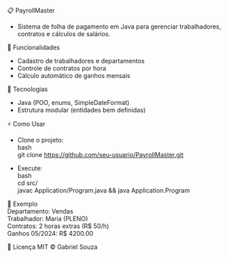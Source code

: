 📋 PayrollMaster<br>
- Sistema de folha de pagamento em Java para gerenciar trabalhadores, contratos e cálculos de salários.

🔧 Funcionalidades
- Cadastro de trabalhadores e departamentos
- Controle de contratos por hora
- Cálculo automático de ganhos mensais

🚀 Tecnologias
- Java (POO, enums, SimpleDateFormat)
- Estrutura modular (entidades bem definidas)

⚡ Como Usar
- Clone o projeto:<br>
  bash<br>
  git clone https://github.com/seu-usuario/PayrollMaster.git

- Execute:<br>
  bash<br>
  cd src/<br>
  javac Application/Program.java && java Application.Program

📌 Exemplo<br>
 Departamento: Vendas  
 Trabalhador: Maria (PLENO)  
 Contratos: 2 horas extras (R$ 50/h)  
 Ganhos 05/2024: R$ 4200.00  

📄 Licença
MIT © Gabriel Souza

